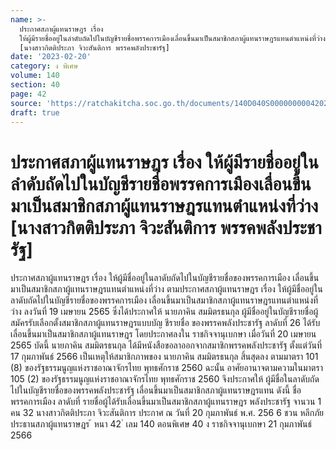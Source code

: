 ```yaml
---
name: >-
  ประกาศสภาผู้แทนราษฎร เรื่อง
  ให้ผู้มีรายชื่ออยู่ในลำดับถัดไปในบัญชีรายชื่อพรรคการเมืองเลื่อนขึ้นมาเป็นสมาชิกสภาผู้แทนราษฎรแทนตำแหน่งที่ว่าง
  [นางสาวกิตติประภา จิวะสันติการ พรรคพลังประชารัฐ]
date: '2023-02-20'
category: ง พิเศษ
volume: 140
section: 40
page: 42
source: 'https://ratchakitcha.soc.go.th/documents/140D040S0000000004202.pdf'
draft: true
---
```


# ประกาศสภาผู้แทนราษฎร เรื่อง ให้ผู้มีรายชื่ออยู่ในลำดับถัดไปในบัญชีรายชื่อพรรคการเมืองเลื่อนขึ้นมาเป็นสมาชิกสภาผู้แทนราษฎรแทนตำแหน่งที่ว่าง [นางสาวกิตติประภา จิวะสันติการ พรรคพลังประชารัฐ]

ประกาศสภาผู้แทนราษฎร เรื่อง ให้ผู้มีชื่ออยู่ในลาดับถัดไปในบัญชีรายชื่อของพรรคการเมือง เลื่อนขึ้นมาเป็นสมาชิกสภาผู้แทนราษฎรแทนตำแหน่งที่ว่าง ตามประกาศสภาผู้แทนราษฎร เรื่อง ให้ผู้มีชื่ออยู่ในลาดับถัดไปในบัญชีรายชื่อของพรรคการเมือง เลื่อนขึ้นมาเป็นสมาชิกสภาผู้แทนราษฎรแทนตำแหน่งที่ว่าง ลงวันที่ 19 เมษายน 2565 ซึ่งได้ประกาศให้ นายภาคิน สมมิตรธนกุล ผู้มีชื่ออยู่ในบัญชีรายชื่อผู้สมัครรับเลือกตั้งสมาชิกสภาผู้แทนราษฎรแบบบัญ ชีรายชื่อ ของพรรคพลังประชารัฐ ลาดับที่ 26 ได้รับเลื่อนขึ้นมาเป็นสมาชิกสภาผู้แทนราษฎร โดยประกาศลงใน ราชกิจจานุเบกษา เมื่อวันที่ 20 เมษายน 2565 บัดนี้ นายภาคิน สมมิตรธนกุล ได้มีหนังสือขอลาออกจากสมาชิกพรรคพลังประชารัฐ ตั้งแต่วันที่ 17 กุมภาพันธ์ 2566 เป็นเหตุให้สมาชิกภาพของ นายภาคิน สมมิตรธนกุล สิ้นสุดลง ตามมาตรา 101 (8) ของรัฐธรรมนูญแห่งราชอาณาจักรไทย พุทธศักราช 2560 ฉะนั้น อาศัยอานาจตามความในมาตรา 105 (2) ของรัฐธรรมนูญแห่งราชอาณาจักรไทย พุทธศักราช 2560 จึงประกาศให้ ผู้มีชื่อในลาดับถัดไปในบัญชีรายชื่อของพรรคพลังประชารัฐ เลื่อนขึ้นมาเป็นสมาชิกสภาผู้แทนราษฎรแทน ดังนี้ ชื่อพรรคการเมือง ลาดับที่ รายชื่อผู้ได้รับเลื่อนขึ้นมาเป็นสมาชิกสภาผู้แทนราษฎร พลังประชารัฐ จานวน 1 คน 32 นางสาวกิตติประภา จิวะสันติการ ประกาศ ณ วันที่ 20 กุมภาพันธ์ พ.ศ. 256 6 ชวน หลีกภัย ประธานสภาผู้แทนราษฎร ้ หนา 42 ่ เลม 140 ตอนพิเศษ 40 ง ราชกิจจานุเบกษา 21 กุมภาพันธ์ 2566

